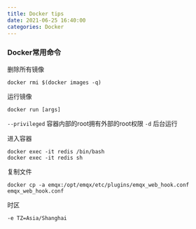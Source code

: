 ```yaml
---
title: Docker tips
date: 2021-06-25 16:40:00
categories: Docker
---
```


### Docker常用命令

删除所有镜像

```shell
docker rmi $(docker images -q)
```

运行镜像

```shell
docker run [args]
```
`--privileged` 容器内部的root拥有外部的root权限
`-d` 后台运行

进入容器

```shell
docker exec -it redis /bin/bash
docker exec -it redis sh
```

复制文件

```shell
docker cp -a emqx:/opt/emqx/etc/plugins/emqx_web_hook.conf emqx_web_hook.conf
```

时区

```shell
-e TZ=Asia/Shanghai
```
